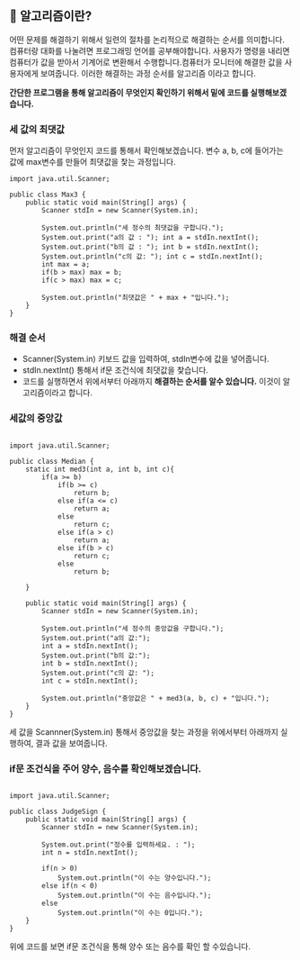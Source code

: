 ## 📌 알고리즘이란?
어떤 문제를 해결하기 위해서 일련의 절차를 논리적으로 해결하는 순서를 의미합니다. 
 컴퓨터랑 대화를 나눌려면 프로그래밍 언어를 공부해야합니다. 사용자가 명령을 내리면 컴퓨터가 값을 받아서 기계어로 변환해서 수행합니다.컴퓨터가 모니터에 해결한 값을 사용자에게 보여줍니다. 이러한 해결하는 과정 순서를 알고리즘 이라고 합니다. 
 
<strong>간단한 프로그램을 통해 알고리즘이 무엇인지 확인하기 위해서 밑에 코드를 실행해보겠습니다.</strong>
</br>
### 세 값의 최댓값
먼저 알고리즘이 무엇인지 코드를 통해서 확인해보겠습니다. 
변수 a, b, c에 들어가는 값에 max변수를 만들어 최댓값을 찿는 과정입니다. 
~~~
import java.util.Scanner;

public class Max3 {
    public static void main(String[] args) {
        Scanner stdIn = new Scanner(System.in);

        System.out.println("세 정수의 최댓값을 구합니다.");
        System.out.print("a의 값 : "); int a = stdIn.nextInt();
        System.out.print("b의 값 : "); int b = stdIn.nextInt();
        System.out.println("c의 값: "); int c = stdIn.nextInt();
        int max = a;
        if(b > max) max = b;
        if(c > max) max = c;

        System.out.println("최댓값은 " + max + "입니다.");
    }
}
~~~
### 해결 순서
+ Scanner(System.in) 키보드 값을 입력하여, stdIn변수에 값을 넣어줍니다. 
+ stdIn.nextInt() 통해서 if문 조건식에 최댓값을 찿습니다. 
+ 코드를 실행하면서 위에서부터 아래까지 <strong>해결하는 순서를 알수 있습니다.</strong> 이것이 알고리즘이라고 합니다. 

### 세값의 중앙값
~~~

import java.util.Scanner;

public class Median {
    static int med3(int a, int b, int c){
        if(a >= b)
            if(b >= c)
                return b;
            else if(a <= c)
                return a;
            else
                return c;
            else if(a > c)
                return a;
            else if(b > c)
                return c;
            else
                return b;

    }

    public static void main(String[] args) {
        Scanner stdIn = new Scanner(System.in);

        System.out.println("세 정수의 중앙값을 구합니다.");
        System.out.print("a의 값:");
        int a = stdIn.nextInt();
        System.out.print("b의 값:");
        int b = stdIn.nextInt();
        System.out.print("c의 값: ");
        int c = stdIn.nextInt();

        System.out.println("중앙값은 " + med3(a, b, c) + "입니다.");
    }
}

~~~
세 값을 Scannner(System.in) 통해서 중앙값을 찾는 과정을 위에서부터 아래까지 실행하여, 결과 값을 보여줍니다.   

### if문 조건식을 주어 양수, 음수를 확인해보겠습니다.  
~~~

import java.util.Scanner;

public class JudgeSign {
    public static void main(String[] args) {
        Scanner stdIn = new Scanner(System.in);

        System.out.print("정수를 입력하세요. : ");
        int n = stdIn.nextInt();

        if(n > 0)
            System.out.println("이 수는 양수입니다.");
        else if(n < 0)
            System.out.println("이 수는 음수입니다.");
        else
            System.out.println("이 수는 0입니다.");
    }
}

~~~
위에 코드를 보면 if문 조건식을 통해 양수 또는 음수를 확인 할 수있습니다. 





